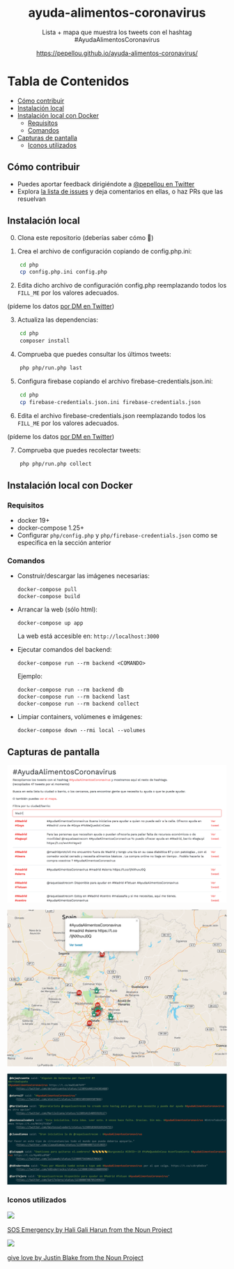 <h1 align="center">ayuda-alimentos-coronavirus</h1>

<p align="center">Lista + mapa que muestra los tweets con el hashtag #AyudaAlimentosCoronavirus</p>

<p align="center"><a href="https://pepellou.github.io/ayuda-alimentos-coronavirus/">https://pepellou.github.io/ayuda-alimentos-coronavirus/</a></p>


# Tabla de Contenidos

* [Cómo contribuir](#cómo-contribuir)
* [Instalación local](#instalación-local)
* [Instalación local con Docker](#instalación-local-con-docker)
    * [Requisitos](#requisitos)
    * [Comandos](#comandos)
* [Capturas de pantalla](#capturas-de-pantalla)
    * [Iconos utilizados](#iconos-utilizados)


## Cómo contribuir

- Puedes aportar feedback dirigiéndote a [@pepellou en Twitter](https://twitter.com/pepellou)
- Explora [la lista de issues](https://github.com/pepellou/ayuda-alimentos-coronavirus/issues) y deja comentarios en ellas, o haz PRs que las resuelvan


## Instalación local

0) Clona este repositorio (deberías saber cómo :grimacing:)

1) Crea el archivo de configuración copiando de config.php.ini:

```bash
    cd php
    cp config.php.ini config.php
```

2) Edita dicho archivo de configuración config.php reemplazando todos los `FILL_ME` por los valores adecuados.

(pídeme los datos [por DM en Twitter](https://twitter.com/messages/compose?recipient_id=133220267))

3) Actualiza las dependencias:

```bash
    cd php
    composer install
```

4) Comprueba que puedes consultar los últimos tweets:

```bash
    php php/run.php last
```

5) Configura firebase copiando el archivo firebase-credentials.json.ini:

```bash
    cd php
    cp firebase-credentials.json.ini firebase-credentials.json
```

6) Edita el archivo firebase-credentials.json reemplazando todos los `FILL_ME` por los valores adecuados.

(pídeme los datos [por DM en Twitter](https://twitter.com/messages/compose?recipient_id=133220267))

7) Comprueba que puedes recolectar tweets:

```bash
    php php/run.php collect
```

## Instalación local con Docker

### Requisitos

- docker 19+
- docker-compose 1.25+
- Configurar `php/config.php` y `php/firebase-credentials.json` como se especifica en la sección anterior

### Comandos

- Construir/descargar las imágenes necesarias:
  ```
  docker-compose pull
  docker-compose build
  ```
- Arrancar la web (sólo html):
  ```
  docker-compose up app
  ```

  La web está accesible en: `http://localhost:3000`

- Ejecutar comandos del backend:
  ```
  docker-compose run --rm backend <COMANDO>
  ```
  Ejemplo:
  ```
  docker-compose run --rm backend db
  docker-compose run --rm backend last
  docker-compose run --rm backend collect
  ```
- Limpiar containers, volúmenes e imágenes:
  ```
  docker-compose down --rmi local --volumes
  ```

## Capturas de pantalla

![Listado filtrable](/img/screenshots/list.png)

![Mapa](/img/screenshots/map.png)

![Mostrar últimos](/img/screenshots/show_last.png)

### Iconos utilizados

<img src="https://raw.githubusercontent.com/pepellou/ayuda-alimentos-coronavirus/master/img/icons/icon_sos.svg?sanitize=true" width="10%">

[SOS Emergency by Hali Gali Harun from the Noun Project](https://thenounproject.com/search/?q=sos&i=457451)

<img src="https://raw.githubusercontent.com/pepellou/ayuda-alimentos-coronavirus/master/img/icons/icon_volunteer.svg?sanitize=true" width="10%">

[give love by Justin Blake from the Noun Project](https://thenounproject.com/search/?q=hand%20heart&i=865924)
